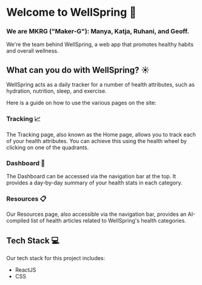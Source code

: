 # Welcome to WellSpring 🌳
### We are MKRG ("Maker-G"): Manya, Katja, Ruhani, and Geoff. 

We're the team behind WellSpring, a web app that promotes healthy habits and overall wellness.

## What can you do with WellSpring? ☀️

WellSpring acts as a daily tracker for a number of health attributes, such as hydration, nutrition, sleep, and exercise. 

Here is a guide on how to use the various pages on the site:

### Tracking 📈

The Tracking page, also known as the Home page, allows you to track each of your health attributes. You can achieve this using the health wheel by clicking on one of the quadrants.

### Dashboard 📍

The Dashboard can be accessed via the navigation bar at the top. It provides a day-by-day summary of your health stats in each category.

### Resources 📋

Our Resources page, also accessible via the navigation bar, provides an AI-compiled list of health articles related to WellSpring's health categories.

## Tech Stack 💻

Our tech stack for this project includes:

- ReactJS
- CSS
